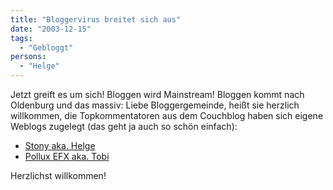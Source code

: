 ```yaml
---
title: "Bloggervirus breitet sich aus"
date: "2003-12-15"
tags:
  - "Gebloggt"
persons:
  - "Helge"
---
```


Jetzt greift es um sich! Bloggen wird Mainstream! Bloggen kommt nach Oldenburg und das massiv: Liebe Bloggergemeinde, heißt sie herzlich willkommen, die Topkommentatoren aus dem Couchblog haben sich eigene Weblogs zugelegt (das geht ja auch so schön einfach):

- [Stony aka. Helge](http://stony.blogg.de/)
- [Pollux EFX aka. Tobi](http://polluxefx.blogg.de/)

Herzlichst willkommen!
